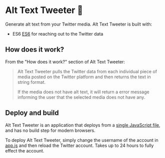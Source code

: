 # Alt Text Tweeter 🎹

Generate alt text from your Twitter media. Alt Text Tweeter is built with:

- ES6 [ES6](http://es6-features.org/#Constants) for reaching out to the Twitter data

## How does it work?

From the "How does it work?" section of Alt Text Tweeter:

>Alt Text Tweeter pulls the Twitter data from each individual piece of media posted on the Twitter platform and then returns the text in string format.
>
>If the media does not have alt text, it will return a error message informing the user that the selected media does not have any.

## Deploy and build

Alt Text Tweeter is an application that deploys from a [single JavaScript file](app.js), and has no build step for modern browsers.

To deploy Alt Text Tweeter, simply change the username of the account in [app.js](app.js) and then reload the Twitter account. Takes up to 24 hours to fully effect the account.

